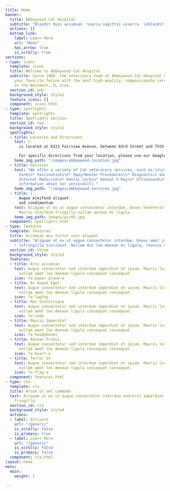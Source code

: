 ```yaml
---
title: Home
banner:
  title: Abbeywood Cat Hospital
  subtitle: "Blandit duis accumsan  \narcu sagittis viverra  \nblandit at Interdum."
  actions: []
  bottom_link:
    label: Learn More
    url: "#one"
    has_arrow: true
    is_scrolly: true
sections:
- type: icons
  template: icons
  title: Welcome to Abbeywood Cat Hospital
  subtitle: Since 1980, the veterinary team at Abbeywood Cat Hospital has provided
    your favorite feline with the most high-quality, compassionate care available
    in the Westmont, IL area.
  section_id: one
  background_style: style1
  feature_icons: []
  component: icons.html
- type: spotlights
  template: spotlights
  title: Spotlights Section
  section_id: two
  background_style: style2
  spotlights:
  - title: Location and Directions
    text: |-
      is located at 6323 Fairview Avenue, between 63rd Street and 75th Street, where Downers Grove meets Westmont. This central location is within a convenient 10 minute drive of Naperville, Lisle, Downers Grove, Hinsdale, and Oak Brook.

      For specific directions from your location, please use our Google Maps link below or contact our Westmont veterinary clinic at .
    home_img_path: "/images/abbeywood-location.jpg"
  - title: Services
    text: "We offer a variety of Cat veterinary services, such as:\n\n* Preventative
      Care\n* Vaccinations\n* Spay/Neuter Procedures\n* Diagnostics and Treatment\n*
      Internal Medicine\n* Dental Care\n* Dental X-Ray\n* Ultrasound\n\n[Get more
      information about our services]() "
    home_img_path: "/images/abbeywood-services.jpg"
  - title: |-
      Augue eleifend aliquet
      sed condimentum
    text: Aliquam ut ex ut augue consectetur interdum. Donec hendrerit imperdiet.
      Mauris eleifend fringilla nullam aenean mi ligula.
    home_img_path: images/pic03.jpg
  component: spotlights.html
- type: features
  template: features
  title: Accumsan mus tortor nunc aliquet
  subtitle: "Aliquam ut ex ut augue consectetur interdum. Donec amet imperdiet eleifend
    \ \nfringilla tincidunt. Nullam dui leo Aenean mi ligula, rhoncus ullamcorper."
  section_id: three
  background_style: style3
  features:
  - title: Arcu accumsan
    text: Augue consectetur sed interdum imperdiet et ipsum. Mauris lorem tincidunt
      nullam amet leo Aenean ligula consequat consequat.
    icon: fa-paper-plane-o
  - title: Ac Augue Eget
    text: Augue consectetur sed interdum imperdiet et ipsum. Mauris lorem tincidunt
      nullam amet leo Aenean ligula consequat consequat.
    icon: fa-laptop
  - title: Mus Scelerisque
    text: Augue consectetur sed interdum imperdiet et ipsum. Mauris lorem tincidunt
      nullam amet leo Aenean ligula consequat consequat.
    icon: fa-code
  - title: Mauris Imperdiet
    text: Augue consectetur sed interdum imperdiet et ipsum. Mauris lorem tincidunt
      nullam amet leo Aenean ligula consequat consequat.
    icon: fa-headphones
  - title: Aenean Primis
    text: Augue consectetur sed interdum imperdiet et ipsum. Mauris lorem tincidunt
      nullam amet leo Aenean ligula consequat consequat.
    icon: fa-heart-o
  - title: Tortor Ut
    text: Augue consectetur sed interdum imperdiet et ipsum. Mauris lorem tincidunt
      nullam amet leo Aenean ligula consequat consequat.
    icon: fa-flag-o
  component: features.html
- type: cta
  template: cta
  title: Arcue ut vel commodo
  text: Aliquam ut ex ut augue consectetur interdum endrerit imperdiet amet eleifend
    fringilla.
  section_id: cta
  background_style: style4
  actions:
  - label: Activate
    url: "/generic"
    is_scrolly: false
    is_primary: true
  - label: Learn More
    url: "/generic"
    is_scrolly: false
    is_primary: false
  component: cta.html
layout: home
menu:
  main:
    weight: 1

---
```

